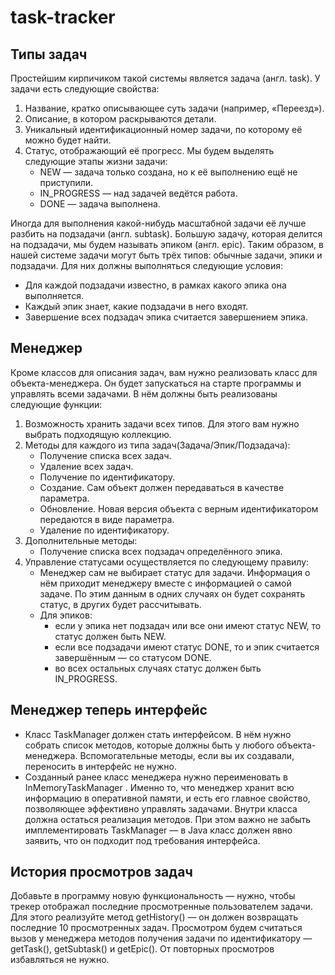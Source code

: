 # task-tracker
## Типы задач
Простейшим кирпичиком такой системы является задача (англ. task). У задачи есть следующие свойства:

1. Название, кратко описывающее суть задачи (например, «Переезд»).
2. Описание, в котором раскрываются детали.
3. Уникальный идентификационный номер задачи, по которому её можно будет найти.
4. Статус, отображающий её прогресс. Мы будем выделять следующие этапы жизни задачи:
   * NEW — задача только создана, но к её выполнению ещё не приступили.
   * IN_PROGRESS — над задачей ведётся работа.
   * DONE — задача выполнена.
    
Иногда для выполнения какой-нибудь масштабной задачи её лучше разбить на подзадачи (англ. subtask). Большую задачу, которая делится на подзадачи, мы будем называть эпиком (англ. epic).
Таким образом, в нашей системе задачи могут быть трёх типов: обычные задачи, эпики и подзадачи. Для них должны выполняться следующие условия:
  * Для каждой подзадачи известно, в рамках какого эпика она выполняется.
  * Каждый эпик знает, какие подзадачи в него входят.
  * Завершение всех подзадач эпика считается завершением эпика.

## Менеджер
Кроме классов для описания задач, вам нужно реализовать класс для объекта-менеджера. Он будет запускаться на старте программы и управлять всеми задачами. В нём должны быть реализованы следующие функции:

1. Возможность хранить задачи всех типов. Для этого вам нужно выбрать подходящую коллекцию.
2. Методы для каждого из типа задач(Задача/Эпик/Подзадача):
   * Получение списка всех задач.
   * Удаление всех задач.
   * Получение по идентификатору.
   * Создание. Сам объект должен передаваться в качестве параметра.
   * Обновление. Новая версия объекта с верным идентификатором передаются в виде параметра.
   * Удаление по идентификатору.
3. Дополнительные методы:
   * Получение списка всех подзадач определённого эпика.
4. Управление статусами осуществляется по следующему правилу:
   * Менеджер сам не выбирает статус для задачи. Информация о нём приходит менеджеру вместе с информацией о самой задаче.
   По этим данным в одних случаях он будет сохранять статус, в других будет рассчитывать.
   * Для эпиков: 
     * если у эпика нет подзадач или все они имеют статус NEW, то статус должен быть NEW.
     * если все подзадачи имеют статус DONE, то и эпик считается завершённым — со статусом DONE.
     * во всех остальных случаях статус должен быть IN_PROGRESS.

## Менеджер теперь интерфейс
   * Класс TaskManager
   должен стать интерфейсом. В нём нужно собрать список методов, которые должны быть у любого объекта-менеджера. Вспомогательные методы, если вы их создавали, переносить в интерфейс не нужно.
   * Созданный ранее класс менеджера нужно переименовать в InMemoryTaskManager
   . Именно то, что менеджер хранит всю информацию в оперативной памяти, и есть его главное свойство, позволяющее эффективно управлять задачами. Внутри класса должна остаться реализация методов. При этом важно не забыть имплементировать TaskManager — в Java класс должен явно заявить, что он подходит под требования интерфейса.

## История просмотров задач
Добавьте в программу новую функциональность — нужно, чтобы трекер отображал последние просмотренные пользователем задачи. Для этого реализуйте метод getHistory() — он должен возвращать последние 10 просмотренных задач. Просмотром будем считаться вызов у менеджера методов получения задачи по идентификатору — getTask(), getSubtask() и getEpic(). От повторных просмотров избавляться не нужно.
